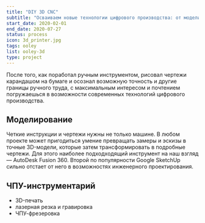 ```yaml
---
title: "DIY 3D CNC"
subtitle: "Осваиваем новые технологии цифрового производства: от моделирования до готовых изделий"
start_date: 2020-02-01
end_date: 2020-07-27
status: process
icon: 3d_printer.jpg
tags: ooley
list: ooley-3d
type: project
---
```


После того, как поработал ручным инструментом, рисовал чертежи карандашом на бумаге и осознал возможную точность и другие границы ручного труда, с максимальным интересом и почтением погружаешься в возможности современных технологий цифрового производства.

## Моделирование

Четкие инструкции и чертежи нужны не только машине. В любом проекте может пригодиться умение превращать замеры и эскизы в точные 3D-модели, которые затем трансформировать в подробные чертежи. Для этого наиболее подходходящий инструмент на наш взгляд — AutoDesk Fusion 360. Второй по популярности Google SketchUp сильно отстает от него в возможностях инженерного проектирования.

## ЧПУ-инструментарий

- 3D-печать
- лазерная резка и гравировка
- ЧПУ-фрезеровка
